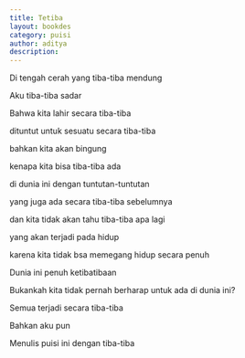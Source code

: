 ```yaml
---
title: Tetiba
layout: bookdes
category: puisi
author: aditya
description: 
---
```


Di tengah cerah yang tiba-tiba mendung

Aku tiba-tiba sadar

Bahwa kita lahir secara tiba-tiba

dituntut untuk sesuatu secara tiba-tiba

bahkan kita akan bingung 

kenapa kita bisa tiba-tiba ada 

di dunia ini dengan tuntutan-tuntutan 

yang juga ada secara tiba-tiba sebelumnya

dan kita tidak akan tahu tiba-tiba apa lagi 

yang akan terjadi pada hidup

karena kita tidak bsa memegang hidup secara penuh

Dunia ini penuh ketibatibaan

Bukankah kita tidak pernah berharap untuk ada di dunia ini? 

Semua terjadi secara tiba-tiba

Bahkan aku pun

Menulis puisi ini dengan tiba-tiba